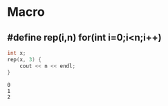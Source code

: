 # Macro

## #define rep(i,n) for(int i=0;i<n;i++)

```c++
int x;
rep(x, 3) {
    cout << n << endl;
}
```

```output
0
1
2
```